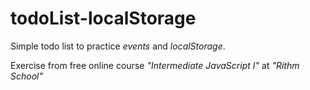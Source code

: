 # todoList-localStorage
Simple todo list to practice *events* and *localStorage*.

Exercise from free online course *"Intermediate JavaScript I"* at *"Rithm School"*